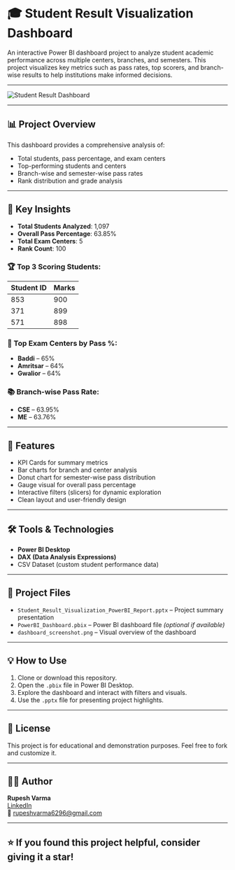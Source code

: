 # 🎓 Student Result Visualization Dashboard

An interactive Power BI dashboard project to analyze student academic performance across multiple centers, branches, and semesters. This project visualizes key metrics such as pass rates, top scorers, and branch-wise results to help institutions make informed decisions.

---

![Student Result Dashboard](./41f259ff-3852-4e8e-9034-1b41f60817bb.png)

---

## 📊 Project Overview

This dashboard provides a comprehensive analysis of:
- Total students, pass percentage, and exam centers
- Top-performing students and centers
- Branch-wise and semester-wise pass rates
- Rank distribution and grade analysis

---

## 🧾 Key Insights

- **Total Students Analyzed**: 1,097  
- **Overall Pass Percentage**: 63.85%  
- **Total Exam Centers**: 5  
- **Rank Count**: 100  

### 🏆 Top 3 Scoring Students:
| Student ID | Marks |
|------------|--------|
| 853        | 900    |
| 371        | 899    |
| 571        | 898    |

### 🏫 Top Exam Centers by Pass %:
- **Baddi** – 65%  
- **Amritsar** – 64%  
- **Gwalior** – 64%

### 📚 Branch-wise Pass Rate:
- **CSE** – 63.95%  
- **ME** – 63.76%

---

## 📌 Features

- KPI Cards for summary metrics
- Bar charts for branch and center analysis
- Donut chart for semester-wise pass distribution
- Gauge visual for overall pass percentage
- Interactive filters (slicers) for dynamic exploration
- Clean layout and user-friendly design

---

## 🛠️ Tools & Technologies

- **Power BI Desktop**
- **DAX (Data Analysis Expressions)**
- CSV Dataset (custom student performance data)

---

## 📁 Project Files

- `Student_Result_Visualization_PowerBI_Report.pptx` – Project summary presentation
- `PowerBI_Dashboard.pbix` – Power BI dashboard file *(optional if available)*
- `dashboard_screenshot.png` – Visual overview of the dashboard

---

## 💡 How to Use

1. Clone or download this repository.
2. Open the `.pbix` file in Power BI Desktop.
3. Explore the dashboard and interact with filters and visuals.
4. Use the `.pptx` file for presenting project highlights.

---

## 📄 License

This project is for educational and demonstration purposes. Feel free to fork and customize it.

---

## 👨‍💻 Author

**Rupesh Varma**  
[LinkedIn](https://linkedin.com/in/rupesh-varma-017880281)  
📧 rupeshvarma6296@gmail.com

---

## ⭐ If you found this project helpful, consider giving it a star!

